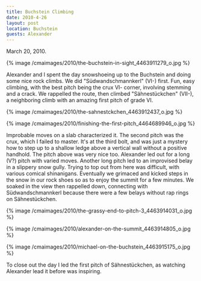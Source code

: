 ```yaml
---
title: Buchstein Climbing
date: 2010-4-26
layout: post
location: Buchstein
guests: Alexander
---
```


March 20, 2010\.
  
  
{% image /cmaimages/2010/the-buchstein-in-sight_4463911279_o.jpg %}
  
  
Alexander and I spent the day snowshoeing up to the Buchstein and doing
some nice rock climbs. We did "Südwandschmannkerl" (VI-) first. Fun, easy
climbing, with the best pitch being the crux VI- corner, involving stemming
and a crack. We rappelled the route, then climbed "Sähnestückchen" (VII-),
a neighboring climb with an amazing first pitch of grade VI.
  
  
{% image /cmaimages/2010/the-sahnestckchen_4463912437_o.jpg %}
  
{% image /cmaimages/2010/finishing-the-first-pitch_4464689946_o.jpg %}
  
  
Improbable moves on a slab characterized it. The second pitch was the
crux, which I failed to master. It's at the third bolt, and was just a
mystery how to step up to a shallow ledge above a vertical wall without
a positive handhold. The pitch above was very nice too. Alexander led out
for a long (V?) pitch with varied moves. Another long pitch led to an improvised
belay in a slippery snow gully. Trying to top out from here was difficult,
with various comical shinanigans. Eventually we grimaced and kicked steps
in the snow in our rock shoes so as to enjoy the summit for a few minutes.
We soaked in the view then rappelled down, connecting with Südwandschmannkerl
because there were a few belays without rap rings on Sähnestückchen.
  
  
{% image /cmaimages/2010/the-grassy-end-to-pitch-3_4463914031_o.jpg %}
  
{% image /cmaimages/2010/alexander-on-the-summit_4463914805_o.jpg %}
  
{% image /cmaimages/2010/michael-on-the-buchstein_4463915175_o.jpg %}
  
To close out the day I led the first pitch of Sähnestückchen, as watching
Alexander lead it before was inspiring.
